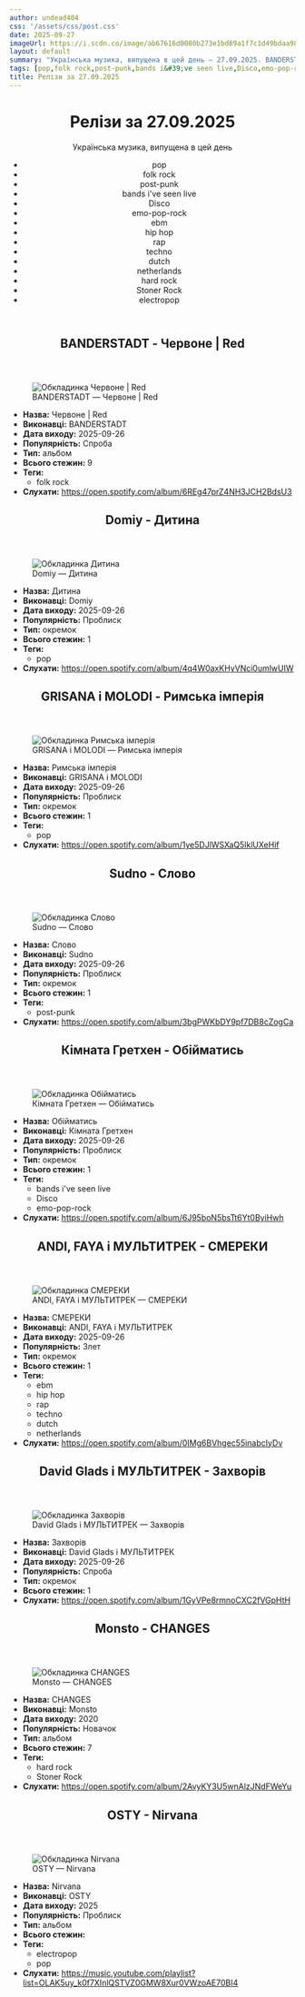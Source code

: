 ```yaml
---
author: undead404
css: '/assets/css/post.css'
date: 2025-09-27
imageUrl: https://i.scdn.co/image/ab67616d0000b273e1bd89a1f7c1d49bdaa983f4
layout: default
summary: "Українська музика, випущена в цей день – 27.09.2025. BANDERSTADT, Domiy, GRISANA, MOLODI і Sudno"
tags: [pop,folk rock,post-punk,bands i&#39;ve seen live,Disco,emo-pop-rock,ebm,hip hop,rap,techno,dutch,netherlands,hard rock,Stoner Rock,electropop]
title: Релізи за 27.09.2025
---
```


<main class="main-content">
  <header>
    <h1>Релізи за <time datetime="2025-09-27">27.09.2025</time></h1>
    <p class="summary">Українська музика, випущена в цей день</p>
      <ul class="tags">
          <li>pop</li>
          <li>folk rock</li>
          <li>post-punk</li>
          <li>bands i&#39;ve seen live</li>
          <li>Disco</li>
          <li>emo-pop-rock</li>
          <li>ebm</li>
          <li>hip hop</li>
          <li>rap</li>
          <li>techno</li>
          <li>dutch</li>
          <li>netherlands</li>
          <li>hard rock</li>
          <li>Stoner Rock</li>
          <li>electropop</li>
      </ul>
  </header>
  <section class="releases">
    <article class="release">
      <header>
        <h2>
          BANDERSTADT - Червоне | Red
        </h2>
      </header>
      <figure>
        <img src="https://i.scdn.co/image/ab67616d0000b273e1bd89a1f7c1d49bdaa983f4" alt="Обкладинка Червоне | Red">
        <figcaption>BANDERSTADT — Червоне | Red</figcaption>
      </figure>
      <ul>
        <li><strong>Назва:</strong> Червоне | Red</li>
        <li><strong>Виконавці:</strong> BANDERSTADT</li>
        <li><strong>Дата виходу:</strong> 2025-09-26</li>
        <li><strong>Популярність:</strong> Спроба</li>
        <li><strong>Тип:</strong> альбом</li>
        <li><strong>Всього стежин:</strong> 9</li>
            <li><strong>Теги:</strong>
            <ul class="tags">
                <li class="tag">folk rock</li>
            </ul>
            </li>
        <li><strong>Слухати:</strong> <a href="https://open.spotify.com/album/6REg47prZ4NH3JCH2BdsU3" target="_blank">https:&#x2F;&#x2F;open.spotify.com&#x2F;album&#x2F;6REg47prZ4NH3JCH2BdsU3</a></li>
      </ul>
    </article>
    <article class="release">
      <header>
        <h2>
          Domiy - Дитина
        </h2>
      </header>
      <figure>
        <img src="https://i.scdn.co/image/ab67616d0000b273b6f52245c42fab493618e301" alt="Обкладинка Дитина">
        <figcaption>Domiy — Дитина</figcaption>
      </figure>
      <ul>
        <li><strong>Назва:</strong> Дитина</li>
        <li><strong>Виконавці:</strong> Domiy</li>
        <li><strong>Дата виходу:</strong> 2025-09-26</li>
        <li><strong>Популярність:</strong> Проблиск</li>
        <li><strong>Тип:</strong> окремок</li>
        <li><strong>Всього стежин:</strong> 1</li>
            <li><strong>Теги:</strong>
            <ul class="tags">
                <li class="tag">pop</li>
            </ul>
            </li>
        <li><strong>Слухати:</strong> <a href="https://open.spotify.com/album/4q4W0axKHyVNci0umlwUIW" target="_blank">https:&#x2F;&#x2F;open.spotify.com&#x2F;album&#x2F;4q4W0axKHyVNci0umlwUIW</a></li>
      </ul>
    </article>
    <article class="release">
      <header>
        <h2>
          GRISANA і MOLODI - Римська імперія
        </h2>
      </header>
      <figure>
        <img src="https://i.scdn.co/image/ab67616d0000b27354ec797ab9fca380f3f23744" alt="Обкладинка Римська імперія">
        <figcaption>GRISANA і MOLODI — Римська імперія</figcaption>
      </figure>
      <ul>
        <li><strong>Назва:</strong> Римська імперія</li>
        <li><strong>Виконавці:</strong> GRISANA і MOLODI</li>
        <li><strong>Дата виходу:</strong> 2025-09-26</li>
        <li><strong>Популярність:</strong> Проблиск</li>
        <li><strong>Тип:</strong> окремок</li>
        <li><strong>Всього стежин:</strong> 1</li>
            <li><strong>Теги:</strong>
            <ul class="tags">
                <li class="tag">pop</li>
            </ul>
            </li>
        <li><strong>Слухати:</strong> <a href="https://open.spotify.com/album/1ye5DJlWSXaQ5lklUXeHif" target="_blank">https:&#x2F;&#x2F;open.spotify.com&#x2F;album&#x2F;1ye5DJlWSXaQ5lklUXeHif</a></li>
      </ul>
    </article>
    <article class="release">
      <header>
        <h2>
          Sudno - Слово
        </h2>
      </header>
      <figure>
        <img src="https://i.scdn.co/image/ab67616d0000b273da6ab73f1f96c3da9c590b1d" alt="Обкладинка Слово">
        <figcaption>Sudno — Слово</figcaption>
      </figure>
      <ul>
        <li><strong>Назва:</strong> Слово</li>
        <li><strong>Виконавці:</strong> Sudno</li>
        <li><strong>Дата виходу:</strong> 2025-09-26</li>
        <li><strong>Популярність:</strong> Проблиск</li>
        <li><strong>Тип:</strong> окремок</li>
        <li><strong>Всього стежин:</strong> 1</li>
            <li><strong>Теги:</strong>
            <ul class="tags">
                <li class="tag">post-punk</li>
            </ul>
            </li>
        <li><strong>Слухати:</strong> <a href="https://open.spotify.com/album/3bgPWKbDY9pf7DB8cZogCa" target="_blank">https:&#x2F;&#x2F;open.spotify.com&#x2F;album&#x2F;3bgPWKbDY9pf7DB8cZogCa</a></li>
      </ul>
    </article>
    <article class="release">
      <header>
        <h2>
          Кімната Гретхен - Обійматись
        </h2>
      </header>
      <figure>
        <img src="https://i.scdn.co/image/ab67616d0000b273e3f34eb086fb4b7b81338114" alt="Обкладинка Обійматись">
        <figcaption>Кімната Гретхен — Обійматись</figcaption>
      </figure>
      <ul>
        <li><strong>Назва:</strong> Обійматись</li>
        <li><strong>Виконавці:</strong> Кімната Гретхен</li>
        <li><strong>Дата виходу:</strong> 2025-09-26</li>
        <li><strong>Популярність:</strong> Проблиск</li>
        <li><strong>Тип:</strong> окремок</li>
        <li><strong>Всього стежин:</strong> 1</li>
            <li><strong>Теги:</strong>
            <ul class="tags">
                <li class="tag">bands i&#39;ve seen live</li>
                <li class="tag">Disco</li>
                <li class="tag">emo-pop-rock</li>
            </ul>
            </li>
        <li><strong>Слухати:</strong> <a href="https://open.spotify.com/album/6J95boN5bsTt6Yt0ByiHwh" target="_blank">https:&#x2F;&#x2F;open.spotify.com&#x2F;album&#x2F;6J95boN5bsTt6Yt0ByiHwh</a></li>
      </ul>
    </article>
    <article class="release">
      <header>
        <h2>
          ANDI, FAYA і МУЛЬТИТРЕК - СМЕРЕКИ
        </h2>
      </header>
      <figure>
        <img src="https://i.scdn.co/image/ab67616d0000b273563c72d3d90730b11638a255" alt="Обкладинка СМЕРЕКИ">
        <figcaption>ANDI, FAYA і МУЛЬТИТРЕК — СМЕРЕКИ</figcaption>
      </figure>
      <ul>
        <li><strong>Назва:</strong> СМЕРЕКИ</li>
        <li><strong>Виконавці:</strong> ANDI, FAYA і МУЛЬТИТРЕК</li>
        <li><strong>Дата виходу:</strong> 2025-09-26</li>
        <li><strong>Популярність:</strong> Злет</li>
        <li><strong>Тип:</strong> окремок</li>
        <li><strong>Всього стежин:</strong> 1</li>
            <li><strong>Теги:</strong>
            <ul class="tags">
                <li class="tag">ebm</li>
                <li class="tag">hip hop</li>
                <li class="tag">rap</li>
                <li class="tag">techno</li>
                <li class="tag">dutch</li>
                <li class="tag">netherlands</li>
            </ul>
            </li>
        <li><strong>Слухати:</strong> <a href="https://open.spotify.com/album/0IMg6BVhgec55inabcIyDv" target="_blank">https:&#x2F;&#x2F;open.spotify.com&#x2F;album&#x2F;0IMg6BVhgec55inabcIyDv</a></li>
      </ul>
    </article>
    <article class="release">
      <header>
        <h2>
          David Glads і МУЛЬТИТРЕК - Захворів
        </h2>
      </header>
      <figure>
        <img src="https://i.scdn.co/image/ab67616d0000b273695f1999df07c9130927d593" alt="Обкладинка Захворів">
        <figcaption>David Glads і МУЛЬТИТРЕК — Захворів</figcaption>
      </figure>
      <ul>
        <li><strong>Назва:</strong> Захворів</li>
        <li><strong>Виконавці:</strong> David Glads і МУЛЬТИТРЕК</li>
        <li><strong>Дата виходу:</strong> 2025-09-26</li>
        <li><strong>Популярність:</strong> Спроба</li>
        <li><strong>Тип:</strong> окремок</li>
        <li><strong>Всього стежин:</strong> 1</li>
        <li><strong>Слухати:</strong> <a href="https://open.spotify.com/album/1GyVPe8rmnoCXC2fVGpHtH" target="_blank">https:&#x2F;&#x2F;open.spotify.com&#x2F;album&#x2F;1GyVPe8rmnoCXC2fVGpHtH</a></li>
      </ul>
    </article>
    <article class="release">
      <header>
        <h2>
          Monsto - CHANGES
        </h2>
      </header>
      <figure>
        <img src="https://i.scdn.co/image/ab67616d0000b2735bf4d0696cc945dd54631b93" alt="Обкладинка CHANGES">
        <figcaption>Monsto — CHANGES</figcaption>
      </figure>
      <ul>
        <li><strong>Назва:</strong> CHANGES</li>
        <li><strong>Виконавці:</strong> Monsto</li>
        <li><strong>Дата виходу:</strong> 2020</li>
        <li><strong>Популярність:</strong> Новачок</li>
        <li><strong>Тип:</strong> альбом</li>
        <li><strong>Всього стежин:</strong> 7</li>
            <li><strong>Теги:</strong>
            <ul class="tags">
                <li class="tag">hard rock</li>
                <li class="tag">Stoner Rock</li>
            </ul>
            </li>
        <li><strong>Слухати:</strong> <a href="https://open.spotify.com/album/2AvyKY3U5wnAlzJNdFWeYu" target="_blank">https:&#x2F;&#x2F;open.spotify.com&#x2F;album&#x2F;2AvyKY3U5wnAlzJNdFWeYu</a></li>
      </ul>
    </article>
    <article class="release">
      <header>
        <h2>
          OSTY - Nirvana
        </h2>
      </header>
      <figure>
        <img src="https://lh3.googleusercontent.com/8-TWzGjbBj1565gjHMp1T3U3FzkxY3xab8dfmptVe5mUpeX8P-jB-H4j4e9xCi9yIkGKt_cT6TG1z1A=w544-h544-l90-rj" alt="Обкладинка Nirvana">
        <figcaption>OSTY — Nirvana</figcaption>
      </figure>
      <ul>
        <li><strong>Назва:</strong> Nirvana</li>
        <li><strong>Виконавці:</strong> OSTY</li>
        <li><strong>Дата виходу:</strong> 2025</li>
        <li><strong>Популярність:</strong> Проблиск</li>
        <li><strong>Тип:</strong> альбом</li>
        <li><strong>Всього стежин:</strong> </li>
            <li><strong>Теги:</strong>
            <ul class="tags">
                <li class="tag">electropop</li>
                <li class="tag">pop</li>
            </ul>
            </li>
        <li><strong>Слухати:</strong> <a href="https://music.youtube.com/playlist?list=OLAK5uy_k0f7XInlQSTVZ0GMW8Xur0VWzoAE70BI4" target="_blank">https:&#x2F;&#x2F;music.youtube.com&#x2F;playlist?list&#x3D;OLAK5uy_k0f7XInlQSTVZ0GMW8Xur0VWzoAE70BI4</a></li>
      </ul>
    </article>
  </section>
</main>
